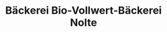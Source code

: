 ---
title: "Bäckerei Bio-Vollwert-Bäckerei Nolte"
url: /minden/baeckerei-bio-vollwert-baeckerei-nolte/
shop: Bäckerei
---